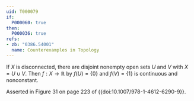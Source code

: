 ```yaml
---
uid: T000079
if:
  P000060: true
then:
  P000036: true
refs:
- zb: "0386.54001"
  name: Counterexamples in Topology
---
```


If $X$ is disconnected, there are disjoint nonempty open sets $U$ and $V$ with $X = U \cup V$. Then $f:X \rightarrow \mathbb{R}$ by $f(U) = \{0\}$ and $f(V) = \{1\}$ is continuous and nonconstant.

Asserted in Figure 31 on page 223 of {{doi:10.1007/978-1-4612-6290-9}}.
